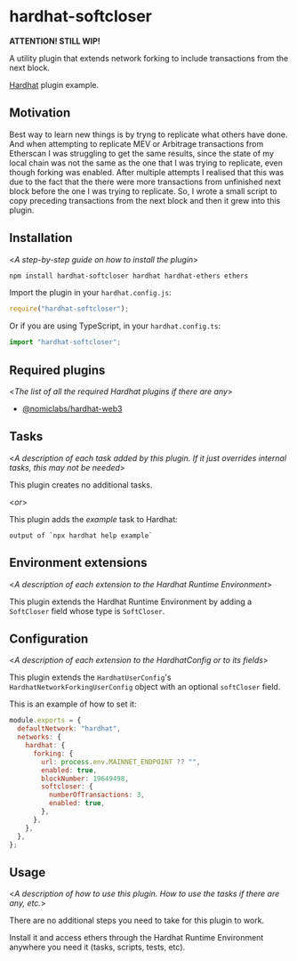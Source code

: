 
# hardhat-softcloser

**ATTENTION! STILL WIP!**

A utility plugin that extends network forking to include transactions from the next block.

[Hardhat](https://hardhat.org) plugin example.

## Motivation

Best way to learn new things is by tryng to replicate what others have done. And when attempting to replicate MEV or Arbitrage transactions from Etherscan I was struggling to get the same results, since the state of my local chain was not the same as the one that I was trying to replicate, even though forking was enabled. After multiple attempts I realised that this was due to the fact that the there were more transactions from unfinished next block before the one I was trying to replicate. So, I wrote a small script to copy preceding transactions from the next block and then it grew into this plugin.

## Installation

<_A step-by-step guide on how to install the plugin_>

```bash
npm install hardhat-softcloser hardhat hardhat-ethers ethers
```

Import the plugin in your `hardhat.config.js`:

```js
require("hardhat-softcloser");
```

Or if you are using TypeScript, in your `hardhat.config.ts`:

```ts
import "hardhat-softcloser";
```

## Required plugins

<_The list of all the required Hardhat plugins if there are any_>

- [@nomiclabs/hardhat-web3](https://github.com/nomiclabs/hardhat/tree/master/packages/hardhat-web3)

## Tasks

<_A description of each task added by this plugin. If it just overrides internal
tasks, this may not be needed_>

This plugin creates no additional tasks.

<_or_>

This plugin adds the _example_ task to Hardhat:

```
output of `npx hardhat help example`
```

## Environment extensions

<_A description of each extension to the Hardhat Runtime Environment_>

This plugin extends the Hardhat Runtime Environment by adding a `SoftCloser` field
whose type is `SoftCloser`.

## Configuration

<_A description of each extension to the HardhatConfig or to its fields_>

This plugin extends the `HardhatUserConfig`'s `HardhatNetworkForkingUserConfig` object with an optional
`softCloser` field.

This is an example of how to set it:

```js
module.exports = {
  defaultNetwork: "hardhat",
  networks: {
    hardhat: {
      forking: {
        url: process.env.MAINNET_ENDPOINT ?? "",
        enabled: true,
        blockNumber: 19649498,
        softcloser: {
          numberOfTransactions: 3,
          enabled: true,
        },
      },
    },
  },
};
```

## Usage

<_A description of how to use this plugin. How to use the tasks if there are any, etc._>

There are no additional steps you need to take for this plugin to work.

Install it and access ethers through the Hardhat Runtime Environment anywhere
you need it (tasks, scripts, tests, etc).
